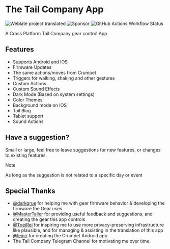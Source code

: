 # The Tail Company App

![Weblate project translated](https://img.shields.io/weblate/progress/the-tailcompany-app?server=https%3A%2F%2Fweblate.stargazer.at&style=for-the-badge&link=https%3A%2F%2Fweblate.stargazer.at%2Fprojects%2Fthe-tailcompany-app%2Ftailapp%2F)
![Sponsor](https://img.shields.io/github/sponsors/codel1417?style=for-the-badge)
![GitHub Actions Workflow Status](https://img.shields.io/github/actions/workflow/status/OpenTails/tail_app/build.yml?style=for-the-badge&link=https%3A%2F%2Fgithub.com%2FOpenTails%2Ftail_app%2Factions%2Fworkflows%2Fbuild.yml)

A Cross Platform Tail Company gear control App

## Features

- Supports Android and IOS
- Firmware Updates
- The same actions/moves from Crumpet
- Triggers for walking, shaking and other gestures
- Custom Actions
- Custom Sound Effects
- Dark Mode (Based on system settings)
- Color Themes
- Background mode on IOS
- Tail Blog
- Tablet support
- Sound Actions

## Have a suggestion?

Small or large, feel free to leave suggestions for new features, or changes to existing features.

> [!NOTE]
> As long as the suggestion is not related to a specific day or event

## Special Thanks

- [@darkgrue](https://github.com/darkgrue) for helping me with gear firmware behavior & developing the firmware the Gear uses
- [@MasterTailer](https://github.com/MasterTailer) for providing useful feedback and suggestions, and creating the gear this app controls
- [@ToeiRei](https://github.com/ToeiRei) for inspiring me to use more privacy-preserving infrastructure like plausible, and for managing & assisting in the translation of this app
- [@leinir](https://github.com/leinir) for creating the Crumpet Android app
- The Tail Company Telegram Channel for motivating me over time.

